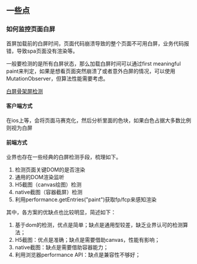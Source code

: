 ## 一些点

### 如何监控页面白屏

首屏加载前的白屏时间，页面代码崩溃导致的整个页面不可用白屏，业务代码报错，导致spa页面没有渲染等。

一般要检测的是所有白屏状态，那么加载白屏时间可以通过first meaningful paint来判定，如果是想看页面突然崩溃了或者意外白屏的情况，可以使用MutationObserver，但算法性能需要考虑。

[白屏骨架屏检测](https://www.jianshu.com/p/3ee7f7fa63d2)

#### 客户端方式

在ios上等，会将页面马赛克化，然后分析里面的色块，如果白色占据大多数比例则视为白屏

#### 前端方式

业界也存在一些经典的白屏检测手段，梳理如下。

1. 检测页面关键DOM的是否渲染
2. 通用的DOM渲染监听
3. H5截图（canvas绘图）检测
4. native截图（容器截屏）检测
5. 利用performance.getEntries("paint")获取fp/fcp来感知渲染


其中，各方案的优缺点也比较明显，简述如下：
1. 基于dom的检测，优点是简单；缺点是通用型较差，缺乏业界认可的检测算法；
2. H5截图：优点是准确；缺点是需要借助canvas，性能有影响；
3. native截图：缺点是需要借助容器能力；
4. 利用浏览器performance API：缺点是兼容性不够好；


